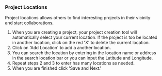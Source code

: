 ### Project Locations

Project locations allows others to find interesting projects in their vicinity and start collaborations.

1. When you are creating a project, your project creation tool will automatically select your current location. If the project is too be located in another location, click on the red 'X' to delete the current location.
2. Click on 'Add Location' to add a another location.
3. You can search the location by entering in the location name or address in the search location bar or you can input the Latitude and Longitude.
4. Repeat steps 2 and 3 to enter has many locations as needed.
5. When you are finished click 'Save and Next.'
